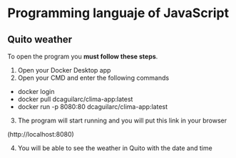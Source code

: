 # Programming languaje of JavaScript
## Quito weather
To open the program you **must follow these steps**.
1. Open your Docker Desktop app
2. Open your CMD and enter the following commands
- docker login
- docker pull dcaguilarc/clima-app:latest
- docker run -p 8080:80 dcaguilarc/clima-app:latest
3. The program will start running and you will put this link in your browser
  
(http://localhost:8080)

4. You will be able to see the weather in Quito with the date and time
